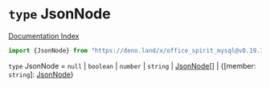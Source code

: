 # `type` JsonNode

[Documentation Index](../README.md)

```ts
import {JsonNode} from "https://deno.land/x/office_spirit_mysql@v0.19.15/mod.ts"
```

`type` JsonNode = `null` | `boolean` | `number` | `string` | [JsonNode](../type.JsonNode/README.md)\[] | \{\[member: `string`]: [JsonNode](../type.JsonNode/README.md)}